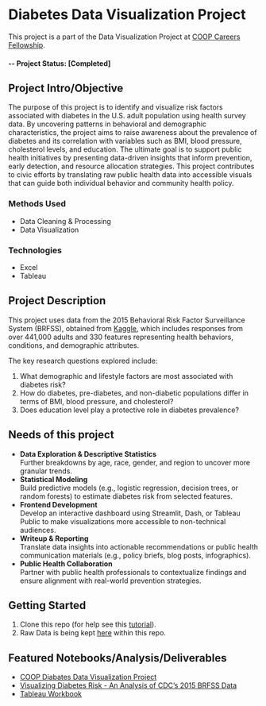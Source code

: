 # Diabetes Data Visualization Project
This project is a part of the Data Visualization Project at [COOP Careers Fellowship](https://coopcareers.org/).

#### -- Project Status: [Completed]

## Project Intro/Objective
The purpose of this project is to identify and visualize risk factors associated with diabetes in the U.S. adult population using health survey data. By uncovering patterns in behavioral and demographic characteristics, the project aims to raise awareness about the prevalence of diabetes and its correlation with variables such as BMI, blood pressure, cholesterol levels, and education. The ultimate goal is to support public health initiatives by presenting data-driven insights that inform prevention, early detection, and resource allocation strategies. This project contributes to civic efforts by translating raw public health data into accessible visuals that can guide both individual behavior and community health policy.

### Methods Used
* Data Cleaning & Processing
* Data Visualization

### Technologies
* Excel
* Tableau

## Project Description
This project uses data from the 2015 Behavioral Risk Factor Surveillance System (BRFSS), obtained from [Kaggle](https://www.kaggle.com/datasets/alexteboul/diabetes-health-indicators-dataset?resource=download&select=diabetes_binary_health_indicators_BRFSS2015.csv), which includes responses from over 441,000 adults and 330 features representing health behaviors, conditions, and demographic attributes.

The key research questions explored include:
1. What demographic and lifestyle factors are most associated with diabetes risk?
2. How do diabetes, pre-diabetes, and non-diabetic populations differ in terms of BMI, blood pressure, and cholesterol?
3. Does education level play a protective role in diabetes prevalence?

## Needs of this project
- **Data Exploration & Descriptive Statistics**  
  Further breakdowns by age, race, gender, and region to uncover more granular trends.
- **Statistical Modeling**  
  Build predictive models (e.g., logistic regression, decision trees, or random forests) to estimate diabetes risk from selected features.
- **Frontend Development**  
  Develop an interactive dashboard using Streamlit, Dash, or Tableau Public to make visualizations more accessible to non-technical audiences.
- **Writeup & Reporting**  
  Translate data insights into actionable recommendations or public health communication materials (e.g., policy briefs, blog posts, infographics).
- **Public Health Collaboration**  
  Partner with public health professionals to contextualize findings and ensure alignment with real-world prevention strategies.

## Getting Started
1. Clone this repo (for help see this [tutorial](https://help.github.com/articles/cloning-a-repository/)).
2. Raw Data is being kept [here](https://github.com/chenweida6220/diabetes-risk-visualization/tree/main/data) within this repo.    

## Featured Notebooks/Analysis/Deliverables
* [COOP Diabates Data Visualization Project](https://github.com/chenweida6220/diabetes-risk-visualization/blob/main/COOP%20Diabetes%20Data%20Visualization%20Project.pdf)
* [Visualizing Diabetes Risk - An Analysis of CDC’s 2015 BRFSS Data](https://github.com/chenweida6220/diabetes-risk-visualization/blob/main/Visualizing%20Diabetes%20Risk%20-%20An%20Analysis%20of%20CDC%E2%80%99s%202015%20BRFSS%20Data.pdf)
* [Tableau Workbook](https://github.com/chenweida6220/diabetes-risk-visualization/tree/main/notebook)

